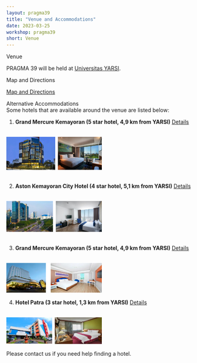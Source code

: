 ```yaml
---
layout: pragma39
title: "Venue and Accommodations"
date: 2023-03-25
workshop: pragma39
short: Venue
---
```


<div class="border39">Venue</div>

PRAGMA 39 will be held at <a href="https://www.yarsi.ac.id/">Universitas YARSI</a>.

<div class="border39">Map and Directions</div>

[Map and Directions](https://goo.gl/maps/VUNpuYNaGCK6SEZc7)


<div class="border39">Alternative Accommodations</div>
Some hotels that are available around the venue are listed below: <br>

1.  **Grand Mercure Kemayoran (5 star hotel, 4,9 km from YARSI)** <a href="https://www.google.com/travel/hotels/s/B4h7y7NpgZYSrRBa9">Details</a>
<br>
<img src="/images/pragma39/venue/GrandMercureKemayoran.png" style="width:50%; height: 50%;"/>
<br>

<br>

2. **Aston Kemayoran City Hotel (4 star hotel, 5,1 km from YARSI)** <a href="https://www.google.com/travel/hotels/s/EficzMsKiAvR4c4x5">Details</a>
<br>
<img src="/images/pragma39/venue/AstonKemayoran.png" style="width:50%; height: 50%;" />
<br>

<br>

3.  **Grand Mercure Kemayoran (5 star hotel, 4,9 km from YARSI)** <a href="https://grandcempakahotel.com-jakarta.com/id/ ">Details</a>
<br>
<img src="/images/pragma39/venue/GrandCempakaPutih.png" style="width:50%; height: 50%;"/>

<br>

4.  **Hotel Patra (3 star hotel, 1,3 km from YARSI)** <a href="https://www.google.com/travel/hotels/s/Uc9viYYFqh3LGT4h8">Details</a>
<br>
<img src="/images/pragma39/venue/PatraHotel.png" style="width:50%; height: 50%;"/>

<br>

Please contact us if you need help finding a hotel.
